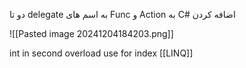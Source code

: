 دو تا delegate به اسم های Func و Action به C# اضافه کردن 

![[Pasted image 20241204184203.png]]

int in second overload use for index
[[LINQ]]